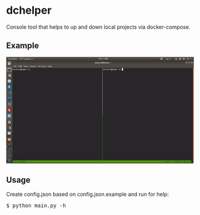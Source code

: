 # dchelper

Console tool that helps to up and down local projects via docker-compose.

## Example

![](example.gif)

## Usage

Create config.json based on config.json.example and run for help:
<pre>
$ python main.py -h
</pre>
